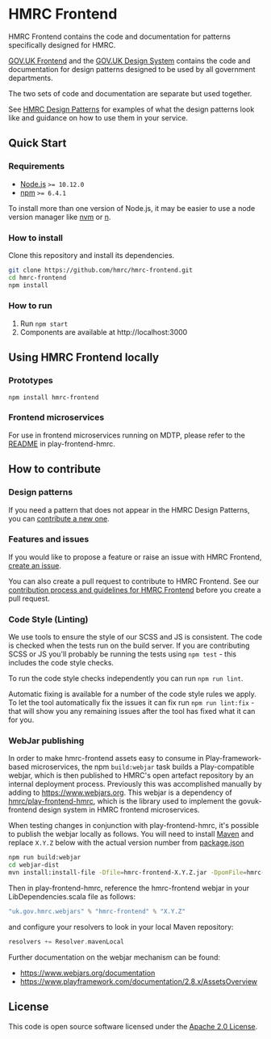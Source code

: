# HMRC Frontend

HMRC Frontend contains the code and documentation for patterns specifically designed for HMRC.

[GOV.UK Frontend](https://github.com/alphagov/govuk-frontend) and the [GOV.UK Design System](https://design-system.service.gov.uk/) contains the code and documentation for design patterns designed to be used by all government departments.

The two sets of code and documentation are separate but used together.

See [HMRC Design Patterns](https://design.tax.service.gov.uk/hmrc-design-patterns/) for examples of what the design patterns look like and guidance on how to use them in your service.

## Quick Start

### Requirements

* [Node.js](https://nodejs.org/en/) `>= 10.12.0`
* [npm](https://www.npmjs.com/) `>= 6.4.1`

To install more than one version of Node.js, it may be easier to use a node version manager like [nvm](https://github.com/creationix/nvm) or [n](https://github.com/tj/n).

### How to install

Clone this repository and install its dependencies.

```bash
git clone https://github.com/hmrc/hmrc-frontend.git
cd hmrc-frontend
npm install
```

### How to run

1. Run `npm start`
2. Components are available at http://localhost:3000

## Using HMRC Frontend locally

### Prototypes

`npm install hmrc-frontend`

### Frontend microservices

For use in frontend microservices running on MDTP, please refer to the [README](https://www.github.com/hmrc/play-frontend-hmrc)
 in play-frontend-hmrc.
    
## How to contribute

### Design patterns

If you need a pattern that does not appear in the HMRC Design Patterns, you can [contribute a new one](https://github.com/hmrc/design-patterns/issues/new).

### Features and issues

If you would like to propose a feature or raise an issue with HMRC Frontend, [create an issue](https://github.com/hmrc/hmrc-frontend/issues/new).

You can also create a pull request to contribute to HMRC Frontend. See our [contribution process and guidelines for HMRC Frontend](CONTRIBUTING.md) before you create a pull request.

### Code Style (Linting)

We use tools to ensure the style of our SCSS and JS is consistent.  The code is checked when the tests
run on the build server.  If you are contributing SCSS or JS you'll probably be running
the tests using `npm test` - this includes the code style checks.

To run the code style checks independently you can run `npm run lint`.

Automatic fixing is available for a number of the code style rules we apply.  To let the tool
automatically fix the issues it can fix run `npm run lint:fix` - that will show you any remaining
issues after the tool has fixed what it can for you.

### WebJar publishing

In order to make hmrc-frontend assets easy to consume in Play-framework-based microservices,
the npm `build:webjar` task builds a Play-compatible webjar, which is then
published to HMRC's open artefact repository by an internal deployment process. Previously this was
accomplished manually by adding to https://www.webjars.org. This webjar is a dependency of
[hmrc/play-frontend-hmrc](https://www.github.com/play-frontend-hmrc), which is the library used to 
implement the govuk-frontend design system in HMRC frontend microservices.

When testing changes in conjunction with play-frontend-hmrc,
it's possible to publish the webjar locally as follows. You will need to install [Maven](https://maven.apache.org/install.html)
and replace `X.Y.Z` below with the actual version number from [package.json](package.json)
```bash
npm run build:webjar
cd webjar-dist
mvn install:install-file -Dfile=hmrc-frontend-X.Y.Z.jar -DpomFile=hmrc-frontend-X.Y.Z.pom
```

Then in play-frontend-hmrc, reference the hmrc-frontend webjar in your LibDependencies.scala file as follows:

```sbt
"uk.gov.hmrc.webjars" % "hmrc-frontend" % "X.Y.Z"
```

and configure your resolvers to look in your local Maven repository:

```sbt
resolvers += Resolver.mavenLocal
```

Further documentation on the webjar mechanism can be found:

* https://www.webjars.org/documentation
* https://www.playframework.com/documentation/2.8.x/AssetsOverview

## License

This code is open source software licensed under the [Apache 2.0 License]("http://www.apache.org/licenses/LICENSE-2.0.html").
